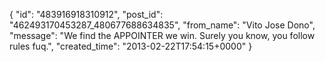  {
   "id": "483916918310912",
   "post_id": "462493170453287_480677688634835",
   "from_name": "Vito Jose Dono",
   "message": "We find the APPOINTER we win. Surely you know, you follow rules fuq.",
   "created_time": "2013-02-22T17:54:15+0000"
 }
